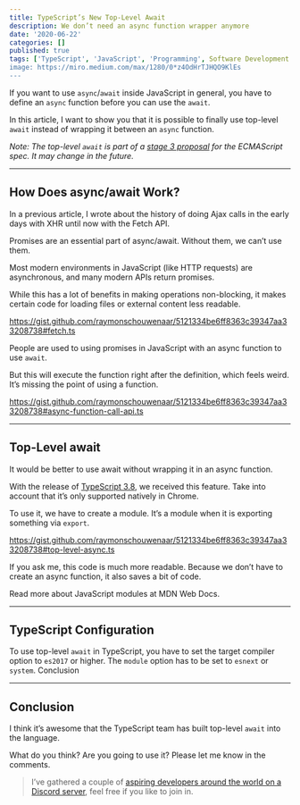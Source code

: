 ```yaml
---
title: TypeScript’s New Top-Level Await
description: We don’t need an async function wrapper anymore
date: '2020-06-22'
categories: []
published: true
tags: ['TypeScript', 'JavaScript', 'Programming', Software Development']
image: https://miro.medium.com/max/1280/0*z4OdHrTJHQO9KlEs
---
```


If you want to use `async`/`await` inside JavaScript in general, you have to define an `async` function before you can use the `await`.

In this article, I want to show you that it is possible to finally use top-level `await` instead of wrapping it between an `async` function.

_Note: The top-level `await` is part of a [stage 3 proposal](https://github.com/tc39/proposal-top-level-await) for the ECMAScript spec. It may change in the future._

---

## How Does async/await Work?

In a previous article, I wrote about the history of doing Ajax calls in the early days with XHR until now with the Fetch API.

Promises are an essential part of async/await. Without them, we can’t use them.

Most modern environments in JavaScript (like HTTP requests) are asynchronous, and many modern APIs return promises.

While this has a lot of benefits in making operations non-blocking, it makes certain code for loading files or external content less readable.

https://gist.github.com/raymonschouwenaar/5121334be6ff8363c39347aa33208738#fetch.ts

People are used to using promises in JavaScript with an async function to use `await`.

But this will execute the function right after the definition, which feels weird. It’s missing the point of using a function.

https://gist.github.com/raymonschouwenaar/5121334be6ff8363c39347aa33208738#async-function-call-api.ts

---

## Top-Level await

It would be better to use await without wrapping it in an async function.

With the release of [TypeScript 3.8](https://www.typescriptlang.org/docs/handbook/release-notes/typescript-3-8.html#top-level-await), we received this feature. Take into account that it’s only supported natively in Chrome.

To use it, we have to create a module. It’s a module when it is exporting something via `export`.

https://gist.github.com/raymonschouwenaar/5121334be6ff8363c39347aa33208738#top-level-async.ts

If you ask me, this code is much more readable. Because we don’t have to create an async function, it also saves a bit of code.

Read more about JavaScript modules at MDN Web Docs.

---

## TypeScript Configuration

To use top-level `await` in TypeScript, you have to set the target compiler option to `es2017` or higher. The `module` option has to be set to `esnext` or `system`.
Conclusion

---

## Conclusion

I think it’s awesome that the TypeScript team has built top-level `await` into the language.

What do you think? Are you going to use it? Please let me know in the comments.

> I’ve gathered a couple of [aspiring developers around the world on a Discord server](https://mailchi.mp/fb82491d03f8/dev-by-rayray-discord-community), feel free if you like to join in.
